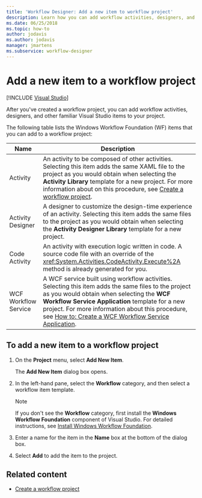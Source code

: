 ```yaml
---
title: 'Workflow Designer: Add a new item to workflow project'
description: Learn how you can add workflow activities, designers, and other familiar Visual Studio items to your project after you've created a workflow project.
ms.date: 06/25/2018
ms.topic: how-to
author: jodavis
ms.author: jodavis
manager: jmartens
ms.subservice: workflow-designer
---
```

# Add a new item to a workflow project

 [!INCLUDE [Visual Studio](~/includes/applies-to-version/vs-windows-only.md)]

After you've created a workflow project, you can add workflow activities, designers, and other familiar Visual Studio items to your project.

The following table lists the Windows Workflow Foundation (WF) items that you can add to a workflow project:

| Name | Description |
|-| - |
| Activity | An activity to be composed of other activities. Selecting this item adds the same XAML file to the project as you would obtain when selecting the **Activity Library** template for a new project. For more information about on this procedure, see [Create a workflow project](creating-a-workflow-project.md). |
| Activity Designer | A designer to customize the design-time experience of an activity. Selecting this item adds the same files to the project as you would obtain when selecting the **Activity Designer Library** template for a new project. |
| Code Activity | An activity with execution logic written in code. A source code file with an override of the <xref:System.Activities.CodeActivity.Execute%2A> method is already generated for you. |
| WCF Workflow Service | A WCF service built using workflow activities. Selecting this item adds the same files to the project as you would obtain when selecting the **WCF Workflow Service Application** template for a new project. For more information about this procedure, see [How to: Create a WCF Workflow Service Application](creating-a-workflow-project.md). |

## To add a new item to a workflow project

1. On the **Project** menu, select **Add New Item**.

   The **Add New Item** dialog box opens.

1. In the left-hand pane, select the **Workflow** category, and then select a workflow item template.

   > [!NOTE]
   > If you don't see the **Workflow** category, first install the **Windows Workflow Foundation** component of Visual Studio. For detailed instructions, see [Install Windows Workflow Foundation](developing-applications-with-the-workflow-designer.md#install-windows-workflow-foundation).

1. Enter a name for the item in the **Name** box at the bottom of the dialog box.

1. Select **Add** to add the item to the project.

## Related content

- [Create a workflow project](../workflow-designer/creating-a-workflow-project.md)
